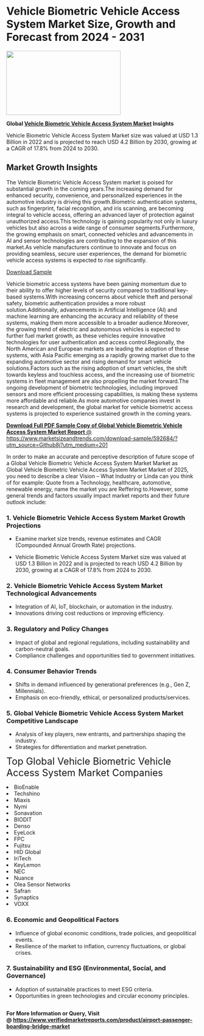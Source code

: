 <H1>Vehicle Biometric Vehicle Access System Market Size, Growth and Forecast from 2024 - 2031</H1><img class="aligncenter size-medium wp-image-584254" src="https://thirdeyenews.in/wp-content/uploads/2024/09/Global-Market-Research-300x168.jpeg" alt="" width="300" height="168" /><p><strong>Global&nbsp;<a href="https://www.marketsizeandtrends.com/download-sample/592684/?utm_source=Github8j?utm_medium=201">Vehicle Biometric Vehicle Access System Market</a> Insights</strong></p><p>Vehicle Biometric Vehicle Access System Market size was valued at USD 1.3 Billion in 2022 and is projected to reach USD 4.2 Billion by 2030, growing at a CAGR of 17.8% from 2024 to 2030.</p><p><h2>Market Growth Insights</h2> <p>The Vehicle Biometric Vehicle Access System market is poised for substantial growth in the coming years.The increasing demand for enhanced security, convenience, and personalized experiences in the automotive industry is driving this growth.Biometric authentication systems, such as fingerprint, facial recognition, and iris scanning, are becoming integral to vehicle access, offering an advanced layer of protection against unauthorized access.This technology is gaining popularity not only in luxury vehicles but also across a wide range of consumer segments.Furthermore, the growing emphasis on smart, connected vehicles and advancements in AI and sensor technologies are contributing to the expansion of this market.As vehicle manufacturers continue to innovate and focus on providing seamless, secure user experiences, the demand for biometric vehicle access systems is expected to rise significantly.</p> <p><a href="download_sample_link">Download Sample</a></p> <p>Vehicle biometric access systems have been gaining momentum due to their ability to offer higher levels of security compared to traditional key-based systems.With increasing concerns about vehicle theft and personal safety, biometric authentication provides a more robust solution.Additionally, advancements in Artificial Intelligence (AI) and machine learning are enhancing the accuracy and reliability of these systems, making them more accessible to a broader audience.Moreover, the growing trend of electric and autonomous vehicles is expected to further fuel market growth, as these vehicles require innovative technologies for user authentication and access control.Regionally, the North American and European markets are leading the adoption of these systems, with Asia Pacific emerging as a rapidly growing market due to the expanding automotive sector and rising demand for smart vehicle solutions.Factors such as the rising adoption of smart vehicles, the shift towards keyless and touchless access, and the increasing use of biometric systems in fleet management are also propelling the market forward.The ongoing development of biometric technologies, including improved sensors and more efficient processing capabilities, is making these systems more affordable and reliable.As more automotive companies invest in research and development, the global market for vehicle biometric access systems is projected to experience sustained growth in the coming years.</p> <p><a href="get_more_link"></p><p><span class=""><strong>Download Full PDF Sample Copy of Global Vehicle Biometric Vehicle Access System Market Report</strong> @ <a href="https://www.marketsizeandtrends.com/download-sample/592684/?utm_source=Github8j?utm_medium=201" target="_blank">https://www.marketsizeandtrends.com/download-sample/592684/?utm_source=Github8j?utm_medium=201</a></span></p><p>In order to make an accurate and perceptive description of future scope of a Global&nbsp;Vehicle Biometric Vehicle Access System Market Market as Global&nbsp;Vehicle Biometric Vehicle Access System Market Market of 2025, you need to describe a clear Vision &ndash; What Industry or Linda can you think of for example: Quote from a Technology, healthcare, automotive, renewable energy, name the market you are Reffering to.However, some general trends and factors usually impact market reports and their future outlook include:</p><h3>1.&nbsp;<strong>Vehicle Biometric Vehicle Access System Market Growth Projections</strong></h3><ul><li>Examine market size trends, revenue estimates and CAGR (Compounded Annual Growth Rate) projections.</li><li><p>Vehicle Biometric Vehicle Access System Market size was valued at USD 1.3 Billion in 2022 and is projected to reach USD 4.2 Billion by 2030, growing at a CAGR of 17.8% from 2024 to 2030.</p></li></ul><h3>2.&nbsp;<strong>Vehicle Biometric Vehicle Access System Market Technological Advancements</strong></h3><ul><li>Integration of AI, IoT, blockchain, or automation in the industry.</li><li>Innovations driving cost reductions or improving efficiency.</li></ul><h3>3.&nbsp;<strong>Regulatory and Policy Changes</strong></h3><ul><li>Impact of global and regional regulations, including sustainability and carbon-neutral goals.</li><li>Compliance challenges and opportunities tied to government initiatives.</li></ul><h3>4.&nbsp;<strong>Consumer Behavior Trends</strong></h3><ul><li>Shifts in demand influenced by generational preferences (e.g., Gen Z, Millennials).</li><li>Emphasis on eco-friendly, ethical, or personalized products/services.</li></ul><h3>5.&nbsp;<strong>Global Vehicle Biometric Vehicle Access System Market Competitive Landscape</strong></h3><ul><li>Analysis of key players, new entrants, and partnerships shaping the industry.</li><li>Strategies for differentiation and market penetration.</li></ul><p data-pm-slice="1 1 []"><span style="color: inherit; font-family: inherit; font-size: 25px;">Top Global Vehicle Biometric Vehicle Access System Market Companies</span></p><div class="" data-test-id=""><p><li>BioEnable</li><li> Techshino</li><li> Miaxis</li><li> Nymi</li><li> Sonavation</li><li> BIODIT</li><li> Denso</li><li> EyeLock</li><li> FPC</li><li> Fujitsu</li><li> HID Global</li><li> IriTech</li><li> KeyLemon</li><li> NEC</li><li> Nuance</li><li> Olea Sensor Networks</li><li> Safran</li><li> Synaptics</li><li> VOXX</li></p></div><h3>6.&nbsp;<strong>Economic and Geopolitical Factors</strong></h3><ul><li>Influence of global economic conditions, trade policies, and geopolitical events.</li><li>Resilience of the market to inflation, currency fluctuations, or global crises.</li></ul><h3>7.&nbsp;<strong>Sustainability and ESG (Environmental, Social, and Governance)</strong></h3><ul><li>Adoption of sustainable practices to meet ESG criteria.</li><li>Opportunities in green technologies and circular economy principles.</li></ul><h2><strong style="font-size: 14px;">For More Information or Query, Visit @&nbsp;</strong><a style="background-color: #ffffff; font-size: 14px;" href="https://www.marketsizeandtrends.com/report/vehicle-biometric-vehicle-access-system-market/" target="_blank">https://www.verifiedmarketreports.com/product/airport-passenger-boarding-bridge-market</a></h2>